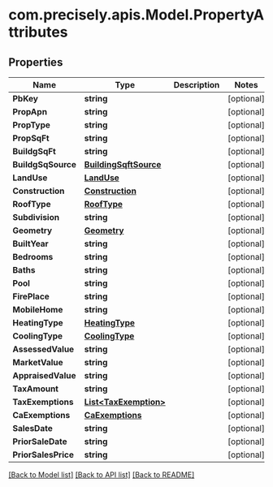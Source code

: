 # com.precisely.apis.Model.PropertyAttributes
## Properties

Name | Type | Description | Notes
------------ | ------------- | ------------- | -------------
**PbKey** | **string** |  | [optional] 
**PropApn** | **string** |  | [optional] 
**PropType** | **string** |  | [optional] 
**PropSqFt** | **string** |  | [optional] 
**BuildgSqFt** | **string** |  | [optional] 
**BuildgSqSource** | [**BuildingSqftSource**](BuildingSqftSource.md) |  | [optional] 
**LandUse** | [**LandUse**](LandUse.md) |  | [optional] 
**Construction** | [**Construction**](Construction.md) |  | [optional] 
**RoofType** | [**RoofType**](RoofType.md) |  | [optional] 
**Subdivision** | **string** |  | [optional] 
**Geometry** | [**Geometry**](Geometry.md) |  | [optional] 
**BuiltYear** | **string** |  | [optional] 
**Bedrooms** | **string** |  | [optional] 
**Baths** | **string** |  | [optional] 
**Pool** | **string** |  | [optional] 
**FirePlace** | **string** |  | [optional] 
**MobileHome** | **string** |  | [optional] 
**HeatingType** | [**HeatingType**](HeatingType.md) |  | [optional] 
**CoolingType** | [**CoolingType**](CoolingType.md) |  | [optional] 
**AssessedValue** | **string** |  | [optional] 
**MarketValue** | **string** |  | [optional] 
**AppraisedValue** | **string** |  | [optional] 
**TaxAmount** | **string** |  | [optional] 
**TaxExemptions** | [**List&lt;TaxExemption&gt;**](TaxExemption.md) |  | [optional] 
**CaExemptions** | [**CaExemptions**](CaExemptions.md) |  | [optional] 
**SalesDate** | **string** |  | [optional] 
**PriorSaleDate** | **string** |  | [optional] 
**PriorSalesPrice** | **string** |  | [optional] 

[[Back to Model list]](../README.md#documentation-for-models) [[Back to API list]](../README.md#documentation-for-api-endpoints) [[Back to README]](../README.md)

